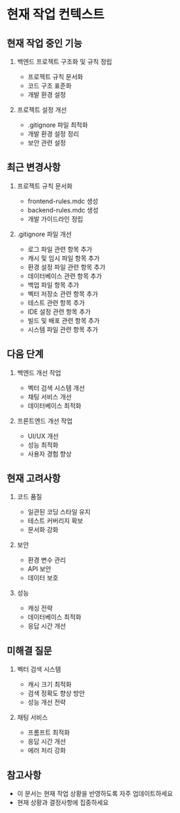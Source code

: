 # 현재 작업 컨텍스트

## 현재 작업 중인 기능

1. 백엔드 프로젝트 구조화 및 규칙 정립
   - 프로젝트 규칙 문서화
   - 코드 구조 표준화
   - 개발 환경 설정

2. 프로젝트 설정 개선
   - .gitignore 파일 최적화
   - 개발 환경 설정 정리
   - 보안 관련 설정

## 최근 변경사항

1. 프로젝트 규칙 문서화
   - frontend-rules.mdc 생성
   - backend-rules.mdc 생성
   - 개발 가이드라인 정립

2. .gitignore 파일 개선
   - 로그 파일 관련 항목 추가
   - 캐시 및 임시 파일 항목 추가
   - 환경 설정 파일 관련 항목 추가
   - 데이터베이스 관련 항목 추가
   - 백업 파일 항목 추가
   - 벡터 저장소 관련 항목 추가
   - 테스트 관련 항목 추가
   - IDE 설정 관련 항목 추가
   - 빌드 및 배포 관련 항목 추가
   - 시스템 파일 관련 항목 추가

## 다음 단계

1. 백엔드 개선 작업
   - 벡터 검색 시스템 개선
   - 채팅 서비스 개선
   - 데이터베이스 최적화

2. 프론트엔드 개선 작업
   - UI/UX 개선
   - 성능 최적화
   - 사용자 경험 향상

## 현재 고려사항

1. 코드 품질
   - 일관된 코딩 스타일 유지
   - 테스트 커버리지 확보
   - 문서화 강화

2. 보안
   - 환경 변수 관리
   - API 보안
   - 데이터 보호

3. 성능
   - 캐싱 전략
   - 데이터베이스 최적화
   - 응답 시간 개선

## 미해결 질문

1. 벡터 검색 시스템
   - 캐시 크기 최적화
   - 검색 정확도 향상 방안
   - 성능 개선 전략

2. 채팅 서비스
   - 프롬프트 최적화
   - 응답 시간 개선
   - 에러 처리 강화

## 참고사항
- 이 문서는 현재 작업 상황을 반영하도록 자주 업데이트하세요
- 현재 상황과 결정사항에 집중하세요 